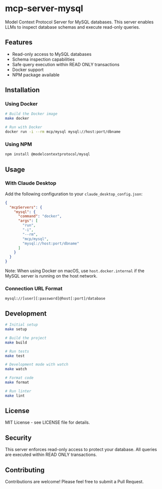 # mcp-server-mysql

Model Context Protocol Server for MySQL databases. This server enables LLMs to inspect database schemas and execute read-only queries.

## Features

- Read-only access to MySQL databases
- Schema inspection capabilities
- Safe query execution within READ ONLY transactions
- Docker support
- NPM package available

## Installation

### Using Docker

```bash
# Build the Docker image
make docker

# Run with Docker
docker run -i --rm mcp/mysql mysql://host:port/dbname
```

### Using NPM

```bash
npm install @modelcontextprotocol/mysql
```

## Usage

### With Claude Desktop

Add the following configuration to your `claude_desktop_config.json`:

```json
{
  "mcpServers": {
    "mysql": {
      "command": "docker",
      "args": [
        "run", 
        "-i", 
        "--rm", 
        "mcp/mysql", 
        "mysql://host:port/dbname"
      ]
    }
  }
}
```

Note: When using Docker on macOS, use `host.docker.internal` if the MySQL server is running on the host network.

### Connection URL Format

```
mysql://[user][:password]@host[:port]/database
```

## Development

```bash
# Initial setup
make setup

# Build the project
make build

# Run tests
make test

# Development mode with watch
make watch

# Format code
make format

# Run linter
make lint
```

## License

MIT License - see LICENSE file for details.

## Security

This server enforces read-only access to protect your database. All queries are executed within READ ONLY transactions.

## Contributing

Contributions are welcome! Please feel free to submit a Pull Request.

